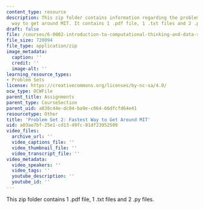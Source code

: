 ```yaml
---
content_type: resource
description: This zip folder contains information regarding the problem set 2 fastest
  way to get around MIT. It contains 1 .pdf file, 1 .txt files and 2 .py files.
draft: false
file: /courses/6-0002-introduction-to-computational-thinking-and-data-science-fall-2016/a03ae7bf25e1cd1349fc81df23952509_PS2.zip
file_size: 720094
file_type: application/zip
image_metadata:
  caption: ''
  credit: ''
  image-alt: ''
learning_resource_types:
- Problem Sets
license: https://creativecommons.org/licenses/by-nc-sa/4.0/
ocw_type: OCWFile
parent_title: Assignments
parent_type: CourseSection
parent_uid: a838c44e-dc04-ba9e-c064-66dfcfd64e41
resourcetype: Other
title: 'Problem Set 2: Fastest Way to Get Around MIT'
uid: a03ae7bf-25e1-cd13-49fc-81df23952509
video_files:
  archive_url: ''
  video_captions_file: ''
  video_thumbnail_file: ''
  video_transcript_file: ''
video_metadata:
  video_speakers: ''
  video_tags: ''
  youtube_description: ''
  youtube_id: ''
---
```

This zip folder contains 1 .pdf file, 1 .txt files and 2 .py files.